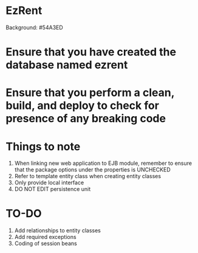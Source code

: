 # EzRent

Background: #54A3ED

# Ensure that you have created the database named ezrent

# Ensure that you perform a clean, build, and deploy to check for presence of any breaking code

# Things to note
1. When linking new web application to EJB module, remember to ensure that the package options under the properties is UNCHECKED
2. Refer to template entity class when creating entity classes
3. Only provide local interface
4. DO NOT EDIT persistence unit

# TO-DO
1. Add relationships to entity classes
2. Add required exceptions
3. Coding of session beans
